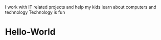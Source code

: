  I work with IT related projects and help my kids learn about computers and technology
 Technology is fun
 # Hello-World
